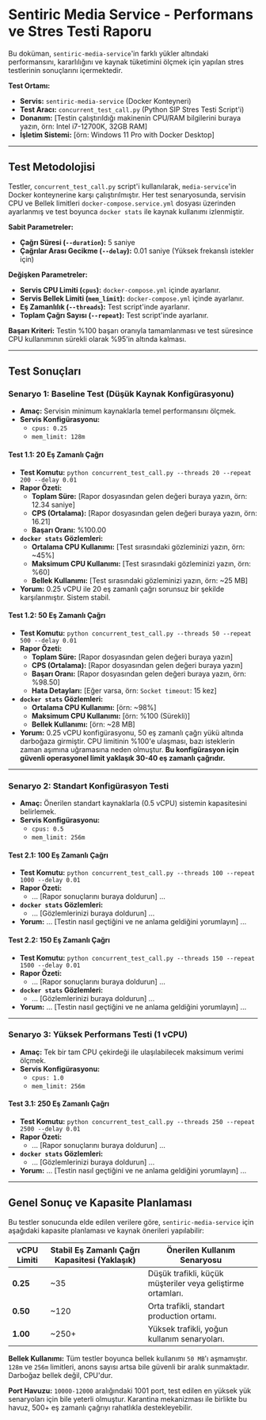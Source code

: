 # Sentiric Media Service - Performans ve Stres Testi Raporu

Bu doküman, `sentiric-media-service`'in farklı yükler altındaki performansını, kararlılığını ve kaynak tüketimini ölçmek için yapılan stres testlerinin sonuçlarını içermektedir.

**Test Ortamı:**
- **Servis:** `sentiric-media-service` (Docker Konteyneri)
- **Test Aracı:** `concurrent_test_call.py` (Python SIP Stres Testi Script'i)
- **Donanım:** [Testin çalıştırıldığı makinenin CPU/RAM bilgilerini buraya yazın, örn: Intel i7-12700K, 32GB RAM]
- **İşletim Sistemi:** [örn: Windows 11 Pro with Docker Desktop]

---

## Test Metodolojisi

Testler, `concurrent_test_call.py` script'i kullanılarak, `media-service`'in Docker konteynerine karşı çalıştırılmıştır. Her test senaryosunda, servisin CPU ve Bellek limitleri `docker-compose.service.yml` dosyası üzerinden ayarlanmış ve test boyunca `docker stats` ile kaynak kullanımı izlenmiştir.

**Sabit Parametreler:**
- **Çağrı Süresi (`--duration`):** 5 saniye
- **Çağrılar Arası Gecikme (`--delay`):** 0.01 saniye (Yüksek frekanslı istekler için)

**Değişken Parametreler:**
- **Servis CPU Limiti (`cpus`):** `docker-compose.yml` içinde ayarlanır.
- **Servis Bellek Limiti (`mem_limit`):** `docker-compose.yml` içinde ayarlanır.
- **Eş Zamanlılık (`--threads`):** Test script'inde ayarlanır.
- **Toplam Çağrı Sayısı (`--repeat`):** Test script'inde ayarlanır.

**Başarı Kriteri:** Testin %100 başarı oranıyla tamamlanması ve test süresince CPU kullanımının sürekli olarak %95'in altında kalması.

---

## Test Sonuçları

### Senaryo 1: Baseline Test (Düşük Kaynak Konfigürasyonu)

- **Amaç:** Servisin minimum kaynaklarla temel performansını ölçmek.
- **Servis Konfigürasyonu:**
  - `cpus: 0.25`
  - `mem_limit: 128m`

#### Test 1.1: 20 Eş Zamanlı Çağrı
- **Test Komutu:** `python concurrent_test_call.py --threads 20 --repeat 200 --delay 0.01`
- **Rapor Özeti:**
  - **Toplam Süre:** [Rapor dosyasından gelen değeri buraya yazın, örn: 12.34 saniye]
  - **CPS (Ortalama):** [Rapor dosyasından gelen değeri buraya yazın, örn: 16.21]
  - **Başarı Oranı:** %100.00
- **`docker stats` Gözlemleri:**
  - **Ortalama CPU Kullanımı:** [Test sırasındaki gözleminizi yazın, örn: ~45%]
  - **Maksimum CPU Kullanımı:** [Test sırasındaki gözleminizi yazın, örn: %60]
  - **Bellek Kullanımı:** [Test sırasındaki gözleminizi yazın, örn: ~25 MB]
- **Yorum:** 0.25 vCPU ile 20 eş zamanlı çağrı sorunsuz bir şekilde karşılanmıştır. Sistem stabil.

#### Test 1.2: 50 Eş Zamanlı Çağrı
- **Test Komutu:** `python concurrent_test_call.py --threads 50 --repeat 500 --delay 0.01`
- **Rapor Özeti:**
  - **Toplam Süre:** [Rapor dosyasından gelen değeri buraya yazın]
  - **CPS (Ortalama):** [Rapor dosyasından gelen değeri buraya yazın]
  - **Başarı Oranı:** [Rapor dosyasından gelen değeri buraya yazın, örn: %98.50]
  - **Hata Detayları:** [Eğer varsa, örn: `Socket timeout`: 15 kez]
- **`docker stats` Gözlemleri:**
  - **Ortalama CPU Kullanımı:** [örn: ~98%]
  - **Maksimum CPU Kullanımı:** [örn: %100 (Sürekli)]
  - **Bellek Kullanımı:** [örn: ~28 MB]
- **Yorum:** 0.25 vCPU konfigürasyonu, 50 eş zamanlı çağrı yükü altında darboğaza girmiştir. CPU limitinin %100'e ulaşması, bazı isteklerin zaman aşımına uğramasına neden olmuştur. **Bu konfigürasyon için güvenli operasyonel limit yaklaşık 30-40 eş zamanlı çağrıdır.**

---

### Senaryo 2: Standart Konfigürasyon Testi

- **Amaç:** Önerilen standart kaynaklarla (0.5 vCPU) sistemin kapasitesini belirlemek.
- **Servis Konfigürasyonu:**
  - `cpus: 0.5`
  - `mem_limit: 256m`

#### Test 2.1: 100 Eş Zamanlı Çağrı
- **Test Komutu:** `python concurrent_test_call.py --threads 100 --repeat 1000 --delay 0.01`
- **Rapor Özeti:**
  - ... [Rapor sonuçlarını buraya doldurun] ...
- **`docker stats` Gözlemleri:**
  - ... [Gözlemlerinizi buraya doldurun] ...
- **Yorum:** ... [Testin nasıl geçtiğini ve ne anlama geldiğini yorumlayın] ...

#### Test 2.2: 150 Eş Zamanlı Çağrı
- **Test Komutu:** `python concurrent_test_call.py --threads 150 --repeat 1500 --delay 0.01`
- **Rapor Özeti:**
  - ... [Rapor sonuçlarını buraya doldurun] ...
- **`docker stats` Gözlemleri:**
  - ... [Gözlemlerinizi buraya doldurun] ...
- **Yorum:** ... [Testin nasıl geçtiğini ve ne anlama geldiğini yorumlayın] ...

---

### Senaryo 3: Yüksek Performans Testi (1 vCPU)

- **Amaç:** Tek bir tam CPU çekirdeği ile ulaşılabilecek maksimum verimi ölçmek.
- **Servis Konfigürasyonu:**
  - `cpus: 1.0`
  - `mem_limit: 256m`

#### Test 3.1: 250 Eş Zamanlı Çağrı
- **Test Komutu:** `python concurrent_test_call.py --threads 250 --repeat 2500 --delay 0.01`
- **Rapor Özeti:**
  - ... [Rapor sonuçlarını buraya doldurun] ...
- **`docker stats` Gözlemleri:**
  - ... [Gözlemlerinizi buraya doldurun] ...
- **Yorum:** ... [Testin nasıl geçtiğini ve ne anlama geldiğini yorumlayın] ...

---

## Genel Sonuç ve Kapasite Planlaması

Bu testler sonucunda elde edilen verilere göre, `sentiric-media-service` için aşağıdaki kapasite planlaması ve kaynak önerileri yapılabilir:

| vCPU Limiti | Stabil Eş Zamanlı Çağrı Kapasitesi (Yaklaşık) | Önerilen Kullanım Senaryosu |
|-------------|-----------------------------------------------|-----------------------------|
| **0.25**    | ~35                                           | Düşük trafikli, küçük müşteriler veya geliştirme ortamları. |
| **0.50**    | ~120                                          | Orta trafikli, standart production ortamı. |
| **1.00**    | ~250+                                         | Yüksek trafikli, yoğun kullanım senaryoları. |

**Bellek Kullanımı:** Tüm testler boyunca bellek kullanımı `50 MB`'ı aşmamıştır. `128m` ve `256m` limitleri, anons sayısı artsa bile güvenli bir aralık sunmaktadır. Darboğaz bellek değil, CPU'dur.

**Port Havuzu:** `10000-12000` aralığındaki 1001 port, test edilen en yüksek yük senaryoları için bile yeterli olmuştur. Karantina mekanizması ile birlikte bu havuz, 500+ eş zamanlı çağrıyı rahatlıkla destekleyebilir.